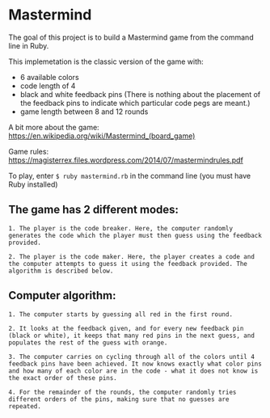 # Mastermind

The goal of this project is to build a Mastermind game from the command line in Ruby.

This implemetation is the classic version of the game with: 
* 6 available colors 
* code length of 4 
* black and white feedback pins (There is nothing about the placement of the feedback pins to indicate which particular code pegs are meant.)
* game length between 8 and 12 rounds

A bit more about the game: https://en.wikipedia.org/wiki/Mastermind_(board_game)

Game rules: https://magisterrex.files.wordpress.com/2014/07/mastermindrules.pdf

To play, enter `$ ruby mastermind.rb` in the command line (you must have Ruby installed)

 ## The game has 2 different modes:

    1. The player is the code breaker. Here, the computer randomly generates the code which the player must then guess using the feedback provided.

    2. The player is the code maker. Here, the player creates a code and the computer attempts to guess it using the feedback provided. The algorithm is described below.

## Computer algorithm:

    1. The computer starts by guessing all red in the first round.

    2. It looks at the feedback given, and for every new feedback pin (black or white), it keeps that many red pins in the next guess, and populates the rest of the guess with orange.

    3. The computer carries on cycling through all of the colors until 4 feedback pins have been achieved. It now knows exactly what color pins and how many of each color are in the code - what it does not know is the exact order of these pins.

    4. For the remainder of the rounds, the computer randomly tries different orders of the pins, making sure that no guesses are repeated.